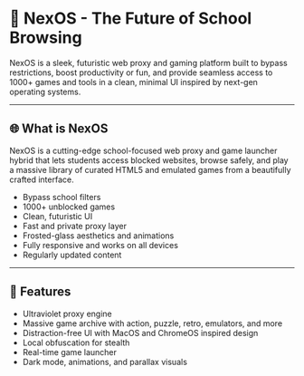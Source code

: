 # 🚀 NexOS - The Future of School Browsing

NexOS is a sleek, futuristic web proxy and gaming platform built to bypass restrictions, boost productivity or fun, and provide seamless access to 1000+ games and tools in a clean, minimal UI inspired by next-gen operating systems.

---

## 🌐 What is NexOS

NexOS is a cutting-edge school-focused web proxy and game launcher hybrid that lets students access blocked websites, browse safely, and play a massive library of curated HTML5 and emulated games from a beautifully crafted interface.

- Bypass school filters  
- 1000+ unblocked games  
- Clean, futuristic UI  
- Fast and private proxy layer  
- Frosted-glass aesthetics and animations  
- Fully responsive and works on all devices  
- Regularly updated content  

---

## 🧰 Features

- Ultraviolet proxy engine  
- Massive game archive with action, puzzle, retro, emulators, and more  
- Distraction-free UI with MacOS and ChromeOS inspired design  
- Local obfuscation for stealth  
- Real-time game launcher  
- Dark mode, animations, and parallax visuals  
